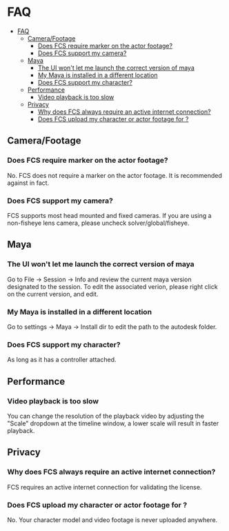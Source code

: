 <!-- # Frequently Asked Questions
1. [I cannot launch the version of Maya that I would like to use, it is disabled](#I cannot launch the version of Maya that I would like to use, it is disabled)


## I cannot launch the version of Maya that I would like to use, it is disabled -->

# FAQ
- [FAQ](#faq)
  - [Camera/Footage](#camerafootage)
    - [Does FCS require marker on the actor footage?](#does-fcs-require-marker-on-the-actor-footage)
    - [Does FCS support my camera?](#does-fcs-support-my-camera)
  - [Maya](#maya)
    - [The UI won't let me launch the correct version of maya](#the-ui-wont-let-me-launch-the-correct-version-of-maya)
    - [My Maya is installed in a different location](#my-maya-is-installed-in-a-different-location)
    - [Does FCS support my character?](#does-fcs-support-my-character)
  - [Performance](#performance)
    - [Video playback is too slow](#video-playback-is-too-slow)
  - [Privacy](#privacy)
    - [Why does FCS always require an active internet connection?](#why-does-fcs-always-require-an-active-internet-connection)
    - [Does FCS upload my character or actor footage for ?](#does-fcs-upload-my-character-or-actor-footage-for-)
  
## Camera/Footage
### Does FCS require marker on the actor footage?
No. FCS does not require a marker on the actor footage. It is recommended against in fact. 

### Does FCS support my camera?
FCS supports most head mounted and fixed cameras. 
If you are using a non-fisheye lens camera, please uncheck solver/global/fisheye.

## Maya
### The UI won't let me launch the correct version of maya
Go to File -> Session -> Info and review the current maya version designated to the session. To edit the associated verion, please right click on the current version, and edit. 

### My Maya is installed in a different location 
Go to settings -> Maya -> Install dir to edit the path to the autodesk folder. 

### Does FCS support my character?
As long as it has a controller attached. 

## Performance
### Video playback is too slow
You can change the resolution of the playback video by adjusting the "Scale" dropdown at the timeline window, a lower scale will result in faster playback.



## Privacy
### Why does FCS always require an active internet connection?
FCS requires an active internet connection for validating the license. 

### Does FCS upload my character or actor footage for ?
No. Your character model and video footage is never uploaded anywhere. 

